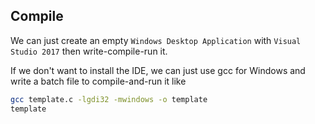 ##  Compile

We can just create an empty `Windows Desktop Application` with `Visual Studio 2017` then write-compile-run it.

If we don't want to install the IDE, we can just use gcc for Windows and write a batch file to compile-and-run it like

```sh
gcc template.c -lgdi32 -mwindows -o template
template
```
